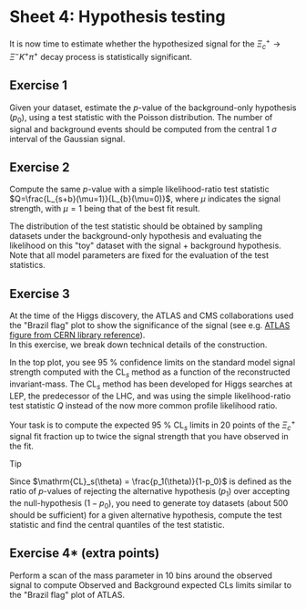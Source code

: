 # Sheet 4: Hypothesis testing

It is now time to estimate whether the hypothesized signal for the $\Xi_c^+ \rightarrow \Xi^- K^+ \pi^+$ decay process is statistically significant.

## Exercise 1

Given your dataset, estimate the $p$-value of the background-only hypothesis ($p_0$), using a test statistic with the Poisson distribution. The number of signal and background events should be computed from the central 1 $\sigma$ interval of the Gaussian signal.

## Exercise 2

Compute the same $p$-value with a simple likelihood-ratio test statistic $Q=\frac{L_{s+b}(\mu=1)}{L_{b}(\mu=0)}$,
where $\mu$ indicates the signal strength, with $\mu=1$ being that of the best fit result.

The distribution of the test statistic should be obtained by sampling datasets under the background-only hypothesis and evaluating the likelihood on this "toy" dataset with the signal + background hypothesis. Note that all model parameters are fixed for the evaluation of the test statistics.

## Exercise 3

At the time of the Higgs discovery, the ATLAS and CMS collaborations used the "Brazil flag" plot to show the significance of the signal (see e.g. [ATLAS figure from CERN library reference](https://cds.cern.ch/record/1471031/files/CombinedResults.png)). <br>
In this exercise, we break down technical details of the construction.

In the top plot, you see 95 % confidence limits on the standard model signal strength computed with the $\mathrm{CL}_s$ method as a function of the reconstructed invariant-mass. The $\mathrm{CL}_s$ method has been developed for Higgs searches at LEP, the predecessor of the LHC, and was using the simple likelihood-ratio test statistic $Q$ instead of the now more common profile likelihood ratio.

Your task is to compute the expected 95 % $\mathrm{CL}_s$ limits in 20 points of the $\Xi_c^+$ signal fit fraction up to twice the signal strength that you have observed in the fit.

> [!TIP]
> Since $\mathrm{CL}_s(\theta) = \frac{p_1(\theta)}{1-p_0}$ is defined as the ratio of $p$-values of rejecting the alternative hypothesis ($p_1$)
> over accepting the null-hypothesis ($1-p_0$), you need to generate toy datasets (about 500 should be sufficient) for a given alternative hypothesis,
> compute the test statistic and find the central quantiles of the test statistic.

## Exercise 4* (extra points)

Perform a scan of the mass parameter in 10 bins around the observed signal to compute Observed and Background expected CLs limits similar to the "Brazil flag" plot of ATLAS.
